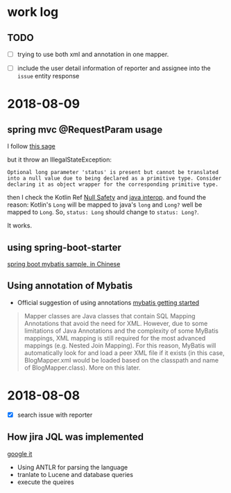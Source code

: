 
# work log

## TODO

* [ ] trying to use both xml and annotation in one mapper.
* [ ] include the user detail information of reporter and assignee into the ``issue`` entity response


# 2018-08-09

## spring mvc @RequestParam usage

I follow [this sage](https://www.logicbig.com/tutorials/spring-framework/spring-web-mvc/spring-mvc-request-param.html)

but it throw an IllegalStateException:
```
Optional long parameter 'status' is present but cannot be translated into a null value due to being declared as a primitive type. Consider declaring it as object wrapper for the corresponding primitive type.
```

then I check the Kotlin Ref [Null Safety](https://kotlinlang.org/docs/reference/null-safety.html) and [java interop](https://kotlinlang.org/docs/reference/java-interop.html).
and found the reason:
Kotlin's ``Long`` will be mapped to java's ``long`` and ``Long?`` well be mapped to ``Long``.
So, ``status: Long`` should change to ``status: Long?``.

It works.

## using spring-boot-starter
[spring boot mybatis sample, in Chinese](http://www.ityouknow.com/springboot/2016/11/06/spring-boo-mybatis.html)

## Using annotation of Mybatis

* Official suggestion of using annotations
[mybatis getting started](http://www.mybatis.org/mybatis-3/getting-started.html)

> Mapper classes are Java classes that contain SQL Mapping Annotations that avoid the need for XML. However, due to some limitations of Java Annotations and the complexity of some MyBatis mappings, XML mapping is still required for the most advanced mappings (e.g. Nested Join Mapping). For this reason, MyBatis will automatically look for and load a peer XML file if it exists (in this case, BlogMapper.xml would be loaded based on the classpath and name of BlogMapper.class). More on this later.

# 2018-08-08

* [x] search issue with reporter

## How jira JQL was implemented

[google it](https://stackoverflow.com/questions/4208558/did-atlassion-build-jira-query-language-jql-from-scratch)
* Using ANTLR for parsing the language
* tranlate to Lucene and database queries
* execute the queires



